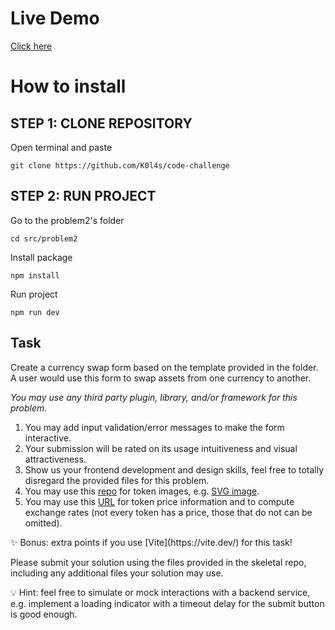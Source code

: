 # Live Demo

[Click here](https://htkproblem2.vercel.app)

# How to install

## STEP 1: CLONE REPOSITORY

Open terminal and paste

`git clone https://github.com/K0l4s/code-challenge`

## STEP 2: RUN PROJECT

Go to the problem2's folder

`cd src/problem2`

Install package

`npm install`

Run project

`npm run dev`

## Task
Create a currency swap form based on the template provided in the folder. A user would use this form to swap assets from one currency to another.

*You may use any third party plugin, library, and/or framework for this problem.*

1. You may add input validation/error messages to make the form interactive.
2. Your submission will be rated on its usage intuitiveness and visual attractiveness.
3. Show us your frontend development and design skills, feel free to totally disregard the provided files for this problem.
4. You may use this [repo](https://github.com/Switcheo/token-icons/tree/main/tokens) for token images, e.g. [SVG image](https://raw.githubusercontent.com/Switcheo/token-icons/main/tokens/SWTH.svg).
5. You may use this [URL](https://interview.switcheo.com/prices.json) for token price information and to compute exchange rates (not every token has a price, those that do not can be omitted).

<aside>
✨ Bonus: extra points if you use [Vite](https://vite.dev/) for this task!

</aside>

Please submit your solution using the files provided in the skeletal repo, including any additional files your solution may use.

<aside>
💡 Hint: feel free to simulate or mock interactions with a backend service, e.g. implement a loading indicator with a timeout delay for the submit button is good enough.

</aside>

